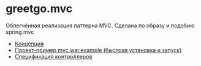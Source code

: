 # greetgo.mvc

Облегчённая реализация паттерна MVC. Сделана по образу и подобию spring.mvc

 - [Концепция](greetgo.mvc.parent/doc/concept.md)
 - [Проект-пример mvc.war.example (быстрая установка и запуск)](greetgo.mvc.parent/doc/mvc_war_example.md)
 - [Спецификация контроллеров](greetgo.mvc.parent/doc/controller_spec.md)
